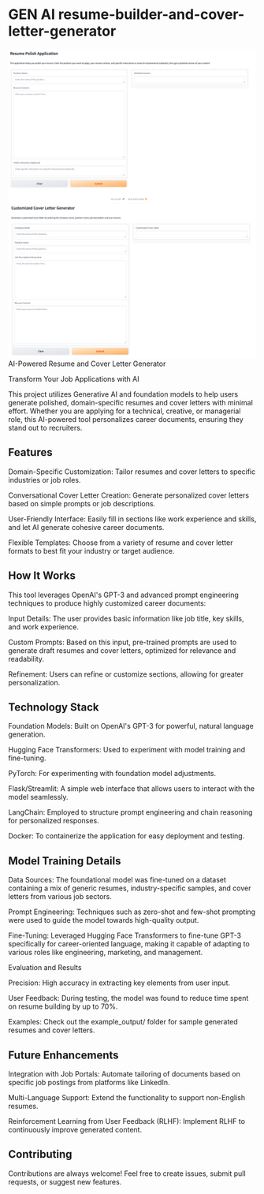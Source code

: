 # GEN AI resume-builder-and-cover-letter-generator
 ![Resume Refiner](resumepolisher.png)
 ![Cover Letter Builder](cover_letter.png)
 AI-Powered Resume and Cover Letter Generator

Transform Your Job Applications with AI

This project utilizes Generative AI and foundation models to help users generate polished, domain-specific resumes and cover letters with minimal effort. Whether you are applying for a technical, creative, or managerial role, this AI-powered tool personalizes career documents, ensuring they stand out to recruiters.

## Features

Domain-Specific Customization: Tailor resumes and cover letters to specific industries or job roles.

Conversational Cover Letter Creation: Generate personalized cover letters based on simple prompts or job descriptions.

User-Friendly Interface: Easily fill in sections like work experience and skills, and let AI generate cohesive career documents.

Flexible Templates: Choose from a variety of resume and cover letter formats to best fit your industry or target audience.

## How It Works

This tool leverages OpenAI's GPT-3 and advanced prompt engineering techniques to produce highly customized career documents:

Input Details: The user provides basic information like job title, key skills, and work experience.

Custom Prompts: Based on this input, pre-trained prompts are used to generate draft resumes and cover letters, optimized for relevance and readability.

Refinement: Users can refine or customize sections, allowing for greater personalization.



## Technology Stack

Foundation Models: Built on OpenAI's GPT-3 for powerful, natural language generation.

Hugging Face Transformers: Used to experiment with model training and fine-tuning.

PyTorch: For experimenting with foundation model adjustments.

Flask/Streamlit: A simple web interface that allows users to interact with the model seamlessly.

LangChain: Employed to structure prompt engineering and chain reasoning for personalized responses.

Docker: To containerize the application for easy deployment and testing.


## Model Training Details

Data Sources: The foundational model was fine-tuned on a dataset containing a mix of generic resumes, industry-specific samples, and cover letters from various job sectors.

Prompt Engineering: Techniques such as zero-shot and few-shot prompting were used to guide the model towards high-quality output.

Fine-Tuning: Leveraged Hugging Face Transformers to fine-tune GPT-3 specifically for career-oriented language, making it capable of adapting to various roles like engineering, marketing, and management.

Evaluation and Results

Precision: High accuracy in extracting key elements from user input.

User Feedback: During testing, the model was found to reduce time spent on resume building by up to 70%.

Examples: Check out the example_output/ folder for sample generated resumes and cover letters.

## Future Enhancements

Integration with Job Portals: Automate tailoring of documents based on specific job postings from platforms like LinkedIn.

Multi-Language Support: Extend the functionality to support non-English resumes.

Reinforcement Learning from User Feedback (RLHF): Implement RLHF to continuously improve generated content.

## Contributing

Contributions are always welcome! Feel free to create issues, submit pull requests, or suggest new features.

